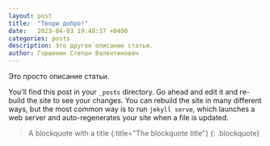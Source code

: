 ```yaml
---
layout: post
title:  "Твори добро!"
date:   2023-04-03 19:48:37 +0400
categories: posts
description: Это другое описание статьи.
author: Горшенин Степан Валентинович
---
```


Это просто описание статьи.

You’ll find this post in your `_posts` directory. Go ahead and edit it and re-build the site to see your changes. You can rebuild the site in many different ways, but the most common way is to run `jekyll serve`, which launches a web server and auto-regenerates your site when a file is updated.

> A blockquote with a title
{:title="The blockquote title"}
{: .blockquote}
